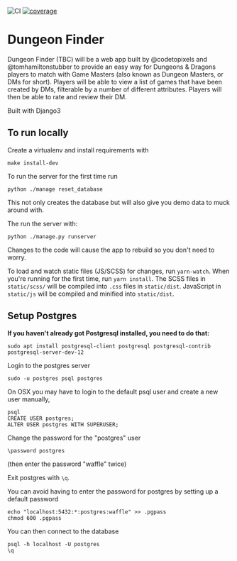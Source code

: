 ![CI](https://github.com/tomhamiltonstubber/dundjeon-finder/workflows/CI/badge.svg)
[![coverage](https://codecov.io/gh/tomhamiltonstubber/dundjeon-finder/branch/main/graph/badge.svg)](https://codecov.io/gh/tomhamiltonstubber/dundjeon-finder)

# Dungeon Finder

Dungeon Finder (TBC) will be a web app built by @codetopixels and @tomhamiltonstubber to provide an easy way for 
Dungeons & Dragons players to match with Game Masters (also known as Dungeon Masters, or DMs for short). 
Players will be able to view a list of games that have been created by DMs, filterable by a number of 
different attributes. Players will then be able to rate and review their DM.

Built with Django3

## To run locally

Create a virtualenv and install requirements with

```shell
make install-dev
```

To run the server for the first time run 

```shell
python ./manage reset_database
```

This not only creates the database but will also give you demo data to muck around with.

The run the server with:

```shell
python ./manage.py runserver
```

Changes to the code will cause the app to rebuild so you don't need to worry.

To load and watch static files (JS/SCSS) for changes, run `yarn-watch`. When you're running for the first time, run 
`yarn install`. The SCSS files in `static/scss/` will be compiled into `.css` files in `static/dist`. JavaScript in `static/js` 
will be compiled and minified into `static/dist`.

## Setup Postgres

**If you haven't already got Postgresql installed, you need to do that:**

```shell
sudo apt install postgresql-client postgresql postgresql-contrib postgresql-server-dev-12
```

Login to the postgres server

```shell
sudo -u postgres psql postgres
```

On OSX you may have to login to the default psql user and create a new user manually,

```shell
psql
CREATE USER postgres;
ALTER USER postgres WITH SUPERUSER;
```

Change the password for the "postgres" user

    \password postgres

(then enter the password "waffle" twice)

Exit postgres with `\q`.

You can avoid having to enter the password for postgres by setting up a default password

    echo "localhost:5432:*:postgres:waffle" >> .pgpass
    chmod 600 .pgpass

You can then connect to the database

    psql -h localhost -U postgres
    \q
